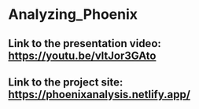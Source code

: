 # Analyzing_Phoenix

## Link to the presentation video: https://youtu.be/vltJor3GAto

## Link to the project site: https://phoenixanalysis.netlify.app/

